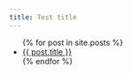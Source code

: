 ```yaml
---
title: Test title
---
```

<ul>
  {% for post in site.posts %}
    <li>
      <a href="{{ post.url | prepend: site.baseurl }}">{{ post.title }}</a>
    </li>
  {% endfor %}
</ul>

